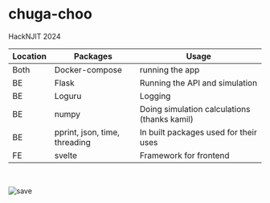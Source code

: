 # chuga-choo

HackNJIT 2024

| Location | Packages                      | Usage                                        |
| -------- | ----------------------------- | -------------------------------------------- |
| Both     | Docker-compose                | running the app                              |
| BE       | Flask                         | Running the API and simulation               |
| BE       | Loguru                        | Logging                                      |
| BE       | numpy                         | Doing simulation calculations (thanks kamil) |
| BE       | pprint, json, time, threading | In built packages used for their uses        |
| FE       | svelte                        | Framework for frontend                       |

<br>

![save](./frontend/public/us.gif)
